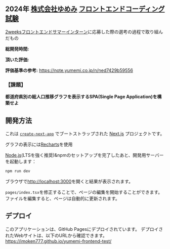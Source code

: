 ## 2024年 [株式会社ゆめみ](https://www.yumemi.co.jp/) [フロントエンドコーディング試験](https://yumemi.notion.site/0e9ef27b55704d7882aab55cc86c999d)

[2weeksフロントエンドサマーインターン](https://hrmos.co/pages/yumemi/jobs/12345678901234567894)に応募した際の選考の過程で取り組んだもの

**総開発時間:**

**頂いた評価:**

**評価基準の参考:** <https://note.yumemi.co.jp/n/ned7429b59556>

### 【課題】

**都道府県別の総人口推移グラフを表示するSPA(Single Page Application)を構築せよ**

## 開発方法

これは [`create-next-app`](https://github.com/vercel/next.js/tree/canary/packages/create-next-app) でブートストラップされた [Next.js](https://nextjs.org/) プロジェクトです。

グラフの表示には[Recharts](https://recharts.org/en-US)を使用

[Node.js](https://nodejs.org/en)(LTSを強く推奨)&npmのセットアップを完了したあと、開発用サーバーを起動します：

```bash
npm run dev
```

ブラウザで[http://localhost:3000](http://localhost:3000)を開くと結果が表示されます。

`pages/index.tsx`を修正することで、ページの編集を開始することができます。ファイルを編集すると、ページは自動的に更新されます。

## デプロイ

このアプリケーションは、GitHub Pagesにデプロイされています。
デプロイされたWebサイトは、以下のURLから確認できます。
<https://imoken777.github.io/yumemi-frontend-test/>
